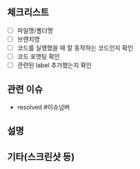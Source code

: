 ## 체크리스트
- [ ] 파일명/폴더명
- [ ] 브랜치명
- [ ] 코드를 실행했을 때 잘 동작하는 코드인지 확인
- [ ] 코드 포맷팅 확인
- [ ] 관련된 label 추가했는지 확인

## 관련 이슈
- resolved #이슈넘버

## 설명

## 기타(스크린샷 등)
